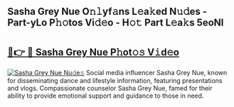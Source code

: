 ## Sasha Grey Nue O𝚗𝚕yf𝚊ns L𝚎a𝚔ed N𝚞𝚍es - Part-yLo P𝚑𝚘tos Vi𝚍𝚎o - H𝚘𝚝 Part L𝚎a𝚔s 5eoNI

# <h2><a href="http://kf7v3vr.oniu.top/?m=Sasha+Grey+Nue">🔗👉 🔴 Sasha Grey Nue P𝚑ot𝚘𝚜 V𝚒d𝚎o</a></h2>

[![Sasha Grey Nue Nu𝚍e𝚜](https://i.imgur.com/0qMVB7G.gif)](http://kf7v3vr.oniu.top/?m=Sasha+Grey+Nue)
Social media influencer Sasha Grey Nue, known for disseminating dance and lifestyle information, featuring presentations and vlogs. Compassionate counselor Sasha Grey Nue, famed for their ability to provide emotional support and guidance to those in need.  
